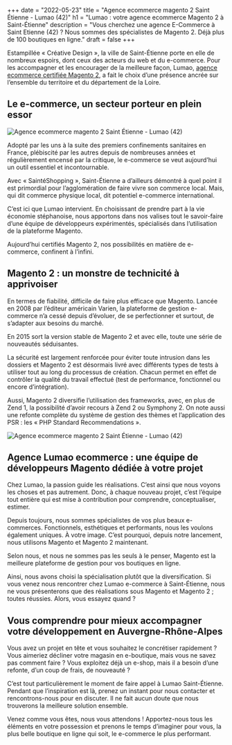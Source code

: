 +++
date = "2022-05-23"
title = "Agence ecommerce magento 2 Saint Étienne  - Lumao (42)"
h1 = "Lumao : votre agence ecommerce Magento 2 à Saint-Étienne"
description = "Vous cherchez une agence E-Commerce à Saint Etienne (42) ? Nous sommes des spécialistes de Magento 2. Déjà plus de 100 boutiques en ligne."
draft = false
+++

Estampillée « Créative Design », la ville de Saint-Étienne porte en elle de nombreux espoirs, dont ceux des acteurs du web et du e-commerce. Pour les accompagner et les encourager de la meilleure façon, Lumao, [agence ecommerce certifiée Magento 2](/agence-ecom/), a fait le choix d’une présence ancrée sur l’ensemble du territoire et du département de la Loire.

## Le e-commerce, un secteur porteur en plein essor

<img class="animate zoomIn margin-auto" src="/images/ville/paint/st-etienne/1.png" alt="Agence ecommerce magento 2 Saint Étienne  - Lumao (42)" />

Adopté par les uns à la suite des premiers confinements sanitaires en France, plébiscité par les autres depuis de nombreuses années et régulièrement encensé par la critique, le e-commerce se veut aujourd’hui un outil essentiel et incontournable.

Avec « SaintéShopping », Saint-Étienne a d’ailleurs démontré à quel point il est primordial pour l’agglomération de faire vivre son commerce local. Mais, qui dit commerce physique local, dit potentiel e-commerce international.

C’est ici que Lumao intervient. En choisissant de prendre part à la vie économie stéphanoise, nous apportons dans nos valises tout le savoir-faire d’une équipe de développeurs expérimentés, spécialisés dans l’utilisation de la plateforme Magento.

Aujourd’hui certifiés Magento 2, nos possibilités en matière de e-commerce, confinent à l’infini.

## Magento 2 : un monstre de technicité à apprivoiser

En termes de fiabilité, difficile de faire plus efficace que Magento. Lancée en 2008 par l’éditeur américain Varien, la plateforme de gestion e-commerce n’a cessé depuis d’évoluer, de se perfectionner et surtout, de s’adapter aux besoins du marché.

En 2015 sort la version stable de Magento 2 et avec elle, toute une série de nouveautés séduisantes.

La sécurité est largement renforcée pour éviter toute intrusion dans les dossiers et Magento 2 est désormais livré avec différents types de tests à utiliser tout au long du processus de création. Chacun permet en effet de contrôler la qualité du travail effectué (test de performance, fonctionnel ou encore d’intégration).

Aussi, Magento 2 diversifie l’utilisation des frameworks, avec, en plus de Zend 1, la possibilité d’avoir recours à Zend 2 ou Symphony 2. On note aussi une refonte complète du système de gestion des thèmes et l’application des PSR : les « PHP Standard Recommendations ».

<img class="animate zoomIn margin-auto" src="/images/ville/paint/st-etienne/2.png" alt="Agence ecommerce magento 2 Saint Étienne  - Lumao (42)" />

## Agence Lumao ecommerce : une équipe de développeurs Magento dédiée à votre projet

Chez Lumao, la passion guide les réalisations. C’est ainsi que nous voyons les choses et pas autrement. Donc, à chaque nouveau projet, c’est l’équipe tout entière qui est mise à contribution pour comprendre, conceptualiser, estimer.

Depuis toujours, nous sommes spécialistes de vos plus beaux e-commerces. Fonctionnels, esthétiques et performants, nous les voulons également uniques. À votre image. C’est pourquoi, depuis notre lancement, nous utilisons Magento et Magento 2 maintenant.

Selon nous, et nous ne sommes pas les seuls à le penser, Magento est la meilleure plateforme de gestion pour vos boutiques en ligne.

Ainsi, nous avons choisi la spécialisation plutôt que la diversification. Si vous venez nous rencontrer chez Lumao e-commerce à Saint-Étienne, nous ne vous présenterons que des réalisations sous Magento et Magento 2 ; toutes réussies. Alors, vous essayez quand ?

## Vous comprendre pour mieux accompagner votre développement en Auvergne-Rhône-Alpes

Vous avez un projet en tête et vous souhaitez le concrétiser rapidement ? Vous aimeriez décliner votre magasin en e-boutique, mais vous ne savez pas comment faire ? Vous exploitez déjà un e-shop, mais il a besoin d’une refonte, d’un coup de frais, de nouveauté ?

C’est tout particulièrement le moment de faire appel à Lumao Saint-Étienne. Pendant que l’inspiration est là, prenez un instant pour nous contacter et rencontrons-nous pour en discuter. Il ne fait aucun doute que nous trouverons la meilleure solution ensemble.

Venez comme vous êtes, nous vous attendons ! Apportez-nous tous les éléments en votre possession et prenons le temps d’imaginer pour vous, la plus belle boutique en ligne qui soit, le e-commerce le plus performant.
